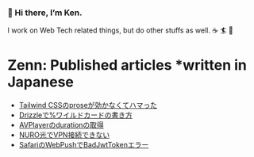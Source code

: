 ### 👋 Hi there, I’m Ken.

I work on Web Tech related things, but do other stuffs as well. ☕️ 🏄 🌱

# Zenn: Published articles *written in Japanese
<!-- BLOG-POST-LIST:START -->
- [Tailwind CSSのproseが効かなくてハマった](https://zenn.dev/kentarofurukawa/articles/9670922c1d2aa3)
- [Drizzleで%ワイルドカードの書き方](https://zenn.dev/kentarofurukawa/articles/518205f4c435e6)
- [AVPlayerのdurationの取得](https://zenn.dev/kentarofurukawa/articles/86f3afd5f71809)
- [NURO光でVPN接続できない](https://zenn.dev/kentarofurukawa/articles/00505dc9ef6aab)
- [SafariのWebPushでBadJwtTokenエラー](https://zenn.dev/kentarofurukawa/articles/5872e87333e2b3)
<!-- BLOG-POST-LIST:END -->
